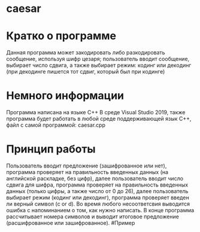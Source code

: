 # caesar
# Кратко о программе
Данная программа может закодировать либо разкодировать сообщение, используя шифр цезаря; пользователь вводит сообщение, выбирает число сдвига, а также выбирает режим: кодинг или декодинг (при декодинге пишется тот сдвиг, который был при кодинге) 
# Немного информации
Программа написана на языке C++ В среде Visual Studio 2019, также программа будет работать в любой среде поддерживающей язык C++, файл с самой программой: caesar.cpp
# Принцип работы
Пользователь вводит предложение (зашифрованное или нет), программа проверяет на правильность введенных данных (на английской раскладке, без цифр), далее пользователь вводит число сдвига для шифра, программа проверяет на правильность введенных данных (только цифры, а также число от 0 до 26), далее пользователь выбирает режим (кодинг или декодинг), программа проверяет введен ли верный символ (c or d). Во время любого несоответсвия выводится ошибка с напоминанием о том, как нужно написать. В конце программа рассчитывает номера символов и выводит итоговое предложение (расшифрованное или зашифрованное).
#Пример
